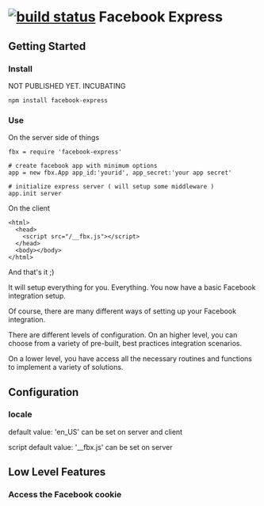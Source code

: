 [![build status](https://secure.travis-ci.org/aldonline/facebook-express.png)](http://travis-ci.org/aldonline/facebook-express)
Facebook Express
=============================================

Getting Started
--------------------

### Install

NOT PUBLISHED YET. INCUBATING

    npm install facebook-express

### Use

On the server side of things

    fbx = require 'facebook-express'

    # create facebook app with minimum options
    app = new fbx.App app_id:'yourid', app_secret:'your app secret'

    # initialize express server ( will setup some middleware )
    app.init server

On the client

    <html>
      <head>
        <script src="/__fbx.js"></script>
      </head>
      <body></body>
    </html>

And that's it ;)

It will setup everything for you. Everything. You now have a basic Facebook integration setup.

Of course, there are many different ways of setting up your Facebook integration.

There are different levels of configuration. On an higher level, you can choose from a variety of pre-built, best practices integration scenarios.

On a lower level, you have access all the necessary routines and functions to implement a variety of solutions.

Configuration
-------------

### locale
default value: 'en_US'
can be set on server and client

script
default value: '__fbx.js'
can be set on server


Low Level Features
------------------

### Access the Facebook cookie


